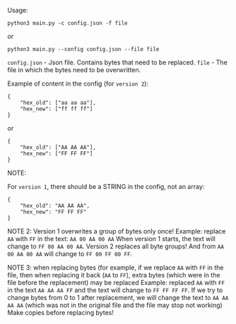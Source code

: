 Usage:

`python3 main.py -c config.json -f file`

or

`python3 main.py --config config.json --file file`

`config.json` - Json file. Contains bytes that need to be replaced.
`file` - The file in which the bytes need to be overwritten.

Example of content in the config (for `version 2`):
```
{
	"hex_old": ["aa aa aa"],
	"hex_new": ["ff ff ff"]
}
```

or

```
{
	"hex_old": ["AA AA AA"],
	"hex_new": ["FF FF FF"]
}
```


NOTE:

For `version 1`, there should be a STRING in the config, not an array:
```
{
	"hex_old": "AA AA AA",
	"hex_new": "FF FF FF"
}
```


NOTE 2:
Version 1 overwrites a group of bytes only once!
Example:
replace `AA` with `FF` in the text:
```AA 00 AA 00 AA```
When version 1 starts, the text will change to `FF 00 AA 00 AA`.
Version 2 replaces all byte groups! And from `AA 00 AA 00 AA` will change to `FF 00 FF 00 FF`.

NOTE 3:
when replacing bytes (for example, if we replace `AA` with `FF` in the file, then when replacing it back (`AA` to `FF`), extra bytes (which were in the file before the replacement) may be replaced
Example:
replaced `AA` with `FF` in the text ```AA AA AA FF``` and the text will change to ```FF FF FF FF```. If we try to change bytes from 0 to 1 after replacement, we will change the text to ```AA AA AA AA``` (which was not in the original file and the file may stop not working) 
Make copies before replacing bytes!
